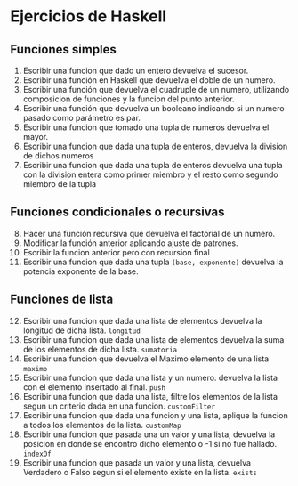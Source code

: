 # Ejercicios de Haskell

## Funciones simples

1. Escribir una funcion que dado un entero devuelva el sucesor.
2. Escribir una función en Haskell que devuelva el doble de un numero.
3. Escribir una función que devuelva el cuadruple de un numero, utilizando composicion de funciones y la funcion del punto anterior.
4. Escribir una función que devuelva un booleano indicando si un numero pasado como parámetro es par.
5. Escribir una funcion que tomado una tupla de numeros devuelva el mayor.
6. Escribir una funcion que dada una tupla de enteros, devuelva la division de dichos numeros
7. Escribir una funcion que dada una tupla de enteros devuelva una tupla con la division entera como primer miembro y el resto como segundo miembro de la tupla

## Funciones condicionales o recursivas

8. Hacer una función recursiva que devuelva el factorial de un numero.
9. Modificar la función anterior aplicando ajuste de patrones.
10. Escribir la funcion anterior pero con recursion final
11. Escribir una funcion que dada una tupla `(base, exponente)` devuelva la potencia exponente de la base.

## Funciones de lista

12. Escribir una funcion que dada una lista de elementos devuelva la longitud de dicha lista. `longitud`
13. Escribir una funcion que dada una lista de elementos devuelva la suma de los elementos de dicha lista. `sumatoria`
14. Escribir una funcion que devuelva el Maximo elemento de una lista `maximo`
15. Escribir una funcion que dada una lista y un numero. devuelva la lista con el elemento insertado al final. `push`
16. Escribir una funcion que dada una lista, filtre los elementos de la lista segun un criterio dada en una funcion. `customFilter`
17. Escribir una funcion que dada una funcion y una lista, aplique la funcion a todos los elementos de la lista. `customMap`
18. Escribir una funcion que pasada una un valor y una lista, devuelva la posicion en donde se encontro dicho elemento o -1 si no fue hallado. `indexOf`
19. Escribir una funcion que pasada un valor y una lista, devuelva Verdadero o Falso segun si el elemento existe en la lista. `exists`
